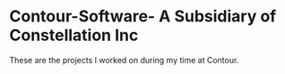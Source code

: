 # Contour-Software- A Subsidiary of Constellation Inc
These are the projects I worked on during my time at Contour. 
